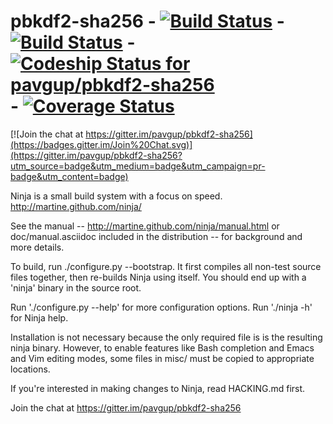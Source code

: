 # pbkdf2-sha256 - [![Build Status](https://travis-ci.org/pavgup/pbkdf2-sha256.svg)](https://travis-ci.org/pavgup/pbkdf2-sha256) - [![Build Status](https://drone.io/github.com/pavgup/pbkdf2-sha256/status.png)](https://drone.io/github.com/pavgup/pbkdf2-sha256/latest) - [ ![Codeship Status for pavgup/pbkdf2-sha256](https://codeship.com/projects/bfcb8100-c643-0132-ea7f-0a3e9cae5a7d/status?branch=master)](https://codeship.com/projects/74599) - [![Coverage Status](https://coveralls.io/repos/pavgup/pbkdf2-sha256/badge.svg)](https://coveralls.io/r/pavgup/pbkdf2-sha256)
[![Join the chat at https://gitter.im/pavgup/pbkdf2-sha256](https://badges.gitter.im/Join%20Chat.svg)](https://gitter.im/pavgup/pbkdf2-sha256?utm_source=badge&utm_medium=badge&utm_campaign=pr-badge&utm_content=badge)

Ninja is a small build system with a focus on speed.
http://martine.github.com/ninja/

See the manual -- http://martine.github.com/ninja/manual.html or
doc/manual.asciidoc included in the distribution -- for background
and more details.

To build, run ./configure.py --bootstrap.  It first compiles all non-test
source files together, then re-builds Ninja using itself.  You should
end up with a 'ninja' binary in the source root.

Run './configure.py --help' for more configuration options.
Run './ninja -h' for Ninja help.

Installation is not necessary because the only required file is is the
resulting ninja binary. However, to enable features like Bash
completion and Emacs and Vim editing modes, some files in misc/ must be
copied to appropriate locations.

If you're interested in making changes to Ninja, read HACKING.md first.

Join the chat at https://gitter.im/pavgup/pbkdf2-sha256
